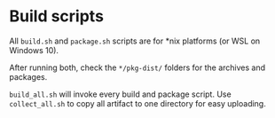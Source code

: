 # Build scripts

All `build.sh` and `package.sh` scripts are for *nix platforms (or WSL on Windows 10).

After running both, check the `*/pkg-dist/` folders for the archives and packages.

`build_all.sh` will invoke every build and package script.
Use `collect_all.sh` to copy all artifact to one directory for easy uploading.
